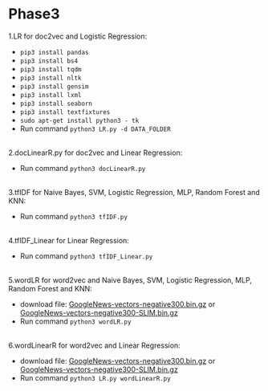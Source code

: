 # Phase3
1.LR for doc2vec and Logistic Regression:

  * `pip3 install pandas`
  * `pip3 install bs4`
  * `pip3 install tqdm`
  * `pip3 install nltk`
  * `pip3 install gensim`
  * `pip3 install lxml`
  * `pip3 install seaborn`
  * `pip3 install textfixtures`
  * `sudo apt-get install python3 - tk`
  * Run command `python3 LR.py -d DATA_FOLDER`
  <br/>
2.docLinearR.py for doc2vec and Linear Regression:

  * Run command `python3 docLinearR.py`
  <br/>
3.tfIDF for Naive Bayes, SVM, Logistic Regression, MLP, Random Forest and KNN:

  * Run command `python3 tfIDF.py`
  <br/>
4.tfIDF_Linear for Linear Regression:

  * Run command `python3 tfIDF_Linear.py`
  <br/>
5.wordLR for word2vec and Naive Bayes, SVM, Logistic Regression, MLP, Random Forest and KNN:

  * download file: [GoogleNews-vectors-negative300.bin.gz](https://drive.google.com/file/d/0B7XkCwpI5KDYNlNUTTlSS21pQmM/edit) or [GoogleNews-vectors-negative300-SLIM.bin.gz](https://github.com/eyaler/word2vec-slim/blob/master/GoogleNews-vectors-negative300-SLIM.bin.gz)
  * Run command `python3 wordLR.py`
  <br/>
6.wordLinearR for word2vec and Linear Regression:

  * download file: [GoogleNews-vectors-negative300.bin.gz](https://drive.google.com/file/d/0B7XkCwpI5KDYNlNUTTlSS21pQmM/edit) or [GoogleNews-vectors-negative300-SLIM.bin.gz](https://github.com/eyaler/word2vec-slim/blob/master/GoogleNews-vectors-negative300-SLIM.bin.gz)
  * Run command `python3 LR.py wordLinearR.py`
  <br/>
